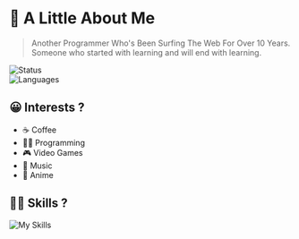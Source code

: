 # 🤏 A Little About Me

> Another Programmer Who's Been Surfing The Web For Over 10 Years.<br>
> Someone who started with learning and will end with learning.

![Status](https://github-readme-stats.vercel.app/api?username=BlueAshDev&show_icons=true&theme=holi)
<br>
![Languages](https://github-readme-stats.vercel.app/api/top-langs/?username=BlueAshDev&theme=holi)

## 😀 Interests ?
- ☕ Coffee
- 👨‍💻 Programming
- 🎮 Video Games
- 🎵 Music
- 🏯 Anime

## 👨‍💻 Skills ?
![My Skills](https://skillicons.dev/icons?i=html,css,js,ts,php,python,nodejs,jquery,tailwind,bootstrap,scss,wordpress,next,django&theme=light)
